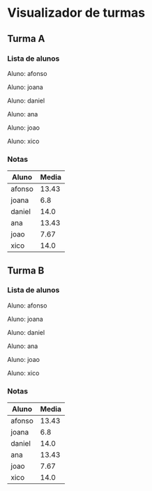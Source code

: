 # Visualizador de turmas
## Turma A
### Lista de alunos
Aluno: afonso

Aluno: joana

Aluno: daniel

Aluno: ana

Aluno: joao

Aluno: xico

### Notas
| Aluno | Media |
| ----- | ----- |
| afonso | 13.43 |
| joana | 6.8 |
| daniel | 14.0 |
| ana | 13.43 |
| joao | 7.67 |
| xico | 14.0 |


## Turma B
### Lista de alunos
Aluno: afonso

Aluno: joana

Aluno: daniel

Aluno: ana

Aluno: joao

Aluno: xico

### Notas
| Aluno | Media |
| ----- | ----- |
| afonso | 13.43 |
| joana | 6.8 |
| daniel | 14.0 |
| ana | 13.43 |
| joao | 7.67 |
| xico | 14.0 |


